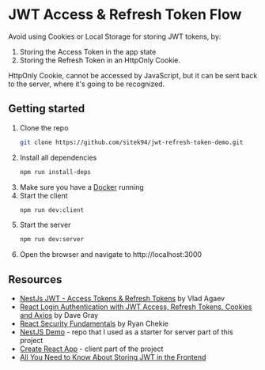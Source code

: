 # JWT Access & Refresh Token Flow

Avoid using Cookies or Local Storage for storing JWT tokens, by:
1. Storing the Access Token in the app state
2. Storing the Refresh Token in an HttpOnly Cookie.

HttpOnly Cookie, cannot be accessed by JavaScript, but it can be sent back to the server, where
it's going to be recognized.

## Getting started

1. Clone the repo
   ```bash
   git clone https://github.com/sitek94/jwt-refresh-token-demo.git
   ```
2. Install all dependencies
   ```bash
   npm run install-deps
   ```
3. Make sure you have a [Docker](https://docs.docker.com/) running 
4. Start the client
   ```bash
   npm run dev:client
   ```
5. Start the server
   ```bash
   npm run dev:server
   ```
6. Open the browser and navigate to http://localhost:3000

## Resources 
- [NestJs JWT - Access Tokens & Refresh Tokens](https://youtu.be/uAKzFhE3rxU) by
  Vlad Agaev
- [React Login Authentication with JWT Access, Refresh Tokens, Cookies and Axios](https://github.com/gitdagray/react_jwt_auth) by Dave Gray
- [React Security Fundamentals](https://courses.reactsecurity.io/view/courses/react-security-fundamentals/302432-handling-auth-state/864672-check-if-the-user-is-currently-authenticated) by Ryan Chekie
- [NestJS Demo](https://github.com/sitek94/nestjs-demo) - repo that I used as a starter for server part of this project 
- [Create React App](https://create-react-app.dev/) - client part of the project
- [All You Need to Know About Storing JWT in the Frontend](https://dev.to/cotter/localstorage-vs-cookies-all-you-need-to-know-about-storing-jwt-tokens-securely-in-the-front-end-15id)
